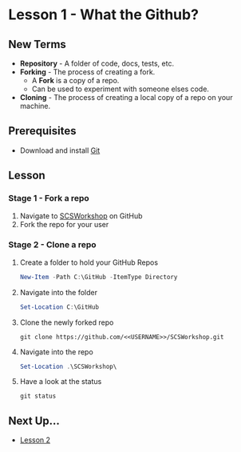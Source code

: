 # Lesson 1 - What the Github?

## New Terms

- **Repository** - A folder of code, docs, tests, etc.
- **Forking** - The process of creating a fork.
  - A **Fork** is a copy of a repo. </br>
  - Can be used to experiment with someone elses code.
- **Cloning** - The process of creating a local copy of a repo on your machine.

## Prerequisites

- Download and install [Git](https://git-scm.com/downloads)

## Lesson

### Stage 1 - Fork a repo

1. Navigate to [SCSWorkshop](https://github.com/jpomfret/SCSWorkshop) on GitHub
2. Fork the repo for your user

### Stage 2 - Clone a repo

1. Create a folder to hold your GitHub Repos

    ``` PowerShell
    New-Item -Path C:\GitHub -ItemType Directory
    ```

2. Navigate into the folder

    ``` PowerShell
    Set-Location C:\GitHub
    ```

3. Clone the newly forked repo

    ``` git
    git clone https://github.com/<<USERNAME>>/SCSWorkshop.git
    ```

4. Navigate into the repo

    ``` PowerShell
    Set-Location .\SCSWorkshop\
    ```

5. Have a look at the status

    ``` git
    git status
    ```

## Next Up...
- [Lesson 2](../Lessons/Lesson2.md)